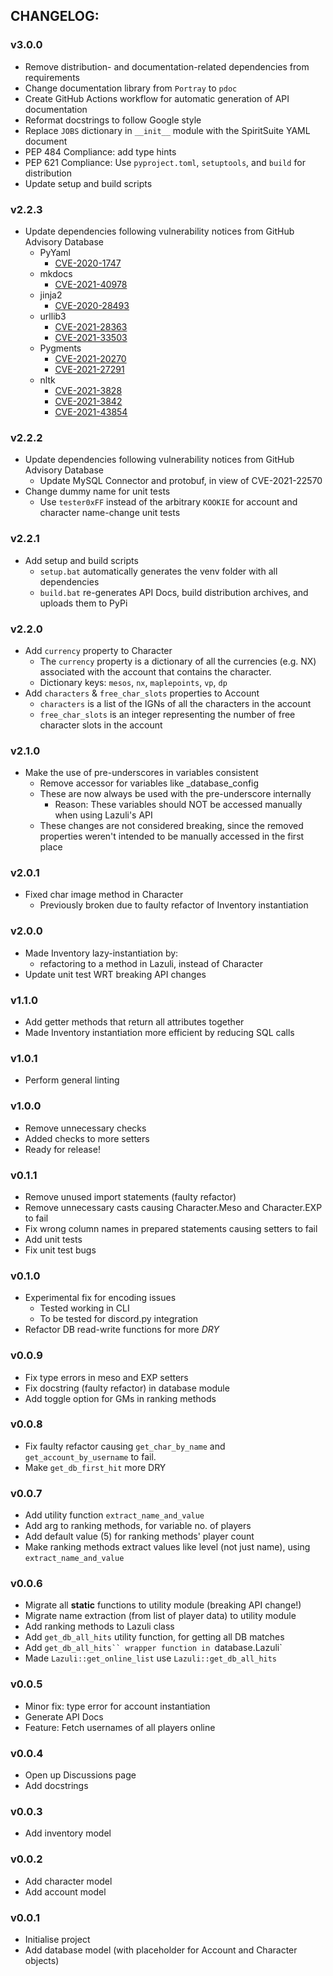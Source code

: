 ## CHANGELOG:  

### v3.0.0
- Remove distribution- and documentation-related dependencies from requirements
- Change documentation library from `Portray` to `pdoc`
- Create GitHub Actions workflow for automatic generation of API documentation 
- Reformat docstrings to follow Google style
- Replace `JOBS` dictionary in `__init__` module with the SpiritSuite YAML document
- PEP 484 Compliance: add type hints
- PEP 621 Compliance: Use `pyproject.toml`, `setuptools`, and `build` for distribution
- Update setup and build scripts

### v2.2.3
- Update dependencies following vulnerability notices from GitHub Advisory Database
  - PyYaml
    - [CVE-2020-1747](https://github.com/advisories/GHSA-6757-jp84-gxfx)
  - mkdocs
    - [CVE-2021-40978](https://github.com/advisories/GHSA-qh9q-34h6-hcv9)
  - jinja2
    - [CVE-2020-28493](https://github.com/advisories/GHSA-g3rq-g295-4j3m)
  - urllib3
    - [CVE-2021-28363](https://github.com/advisories/GHSA-5phf-pp7p-vc2r)
    - [CVE-2021-33503](https://github.com/advisories/GHSA-q2q7-5pp4-w6pg)
  - Pygments
    - [CVE-2021-20270](https://github.com/advisories/GHSA-9w8r-397f-prfh)
    - [CVE-2021-27291](https://github.com/advisories/GHSA-pq64-v7f5-gqh8)
  - nltk
    - [CVE-2021-3828](https://github.com/advisories/GHSA-2ww3-fxvq-293j)
    - [CVE-2021-3842](https://github.com/advisories/GHSA-rqjh-jp2r-59cj)
    - [CVE-2021-43854](https://github.com/advisories/GHSA-f8m6-h2c7-8h9x)

### v2.2.2
- Update dependencies following vulnerability notices from GitHub Advisory Database
  - Update MySQL Connector and protobuf, in view of CVE-2021-22570
- Change dummy name for unit tests
  - Use `tester0xFF` instead of the arbitrary `KOOKIE` for account and character name-change unit tests

### v2.2.1
- Add setup and build scripts
  - `setup.bat` automatically generates the venv folder with all dependencies
  - `build.bat` re-generates API Docs, build distribution archives, and uploads them to PyPi

### v2.2.0
- Add `currency` property to Character  
  - The `currency` property is a dictionary of all the currencies (e.g. NX) associated with the account that contains the character.
  - Dictionary keys: `mesos`, `nx`, `maplepoints`, `vp`, `dp`
- Add `characters` & `free_char_slots` properties to Account
  - `characters` is a list of the IGNs of all the characters in the account
  - `free_char_slots` is an integer representing the number of free character slots in the account

### v2.1.0
- Make the use of pre-underscores in variables consistent
  - Remove accessor for variables like _database_config 
  - These are now always be used with the pre-underscore internally
    - Reason: These variables should NOT be accessed manually when using Lazuli's API
  - These changes are not considered breaking, since the removed properties weren't intended to be manually accessed in the first place

### v2.0.1
- Fixed char image method in Character
  - Previously broken due to faulty refactor of Inventory instantiation

### v2.0.0
- Made Inventory lazy-instantiation by:
  - refactoring to a method in Lazuli, instead of Character
- Update unit test WRT breaking API changes

### v1.1.0
- Add getter methods that return all attributes together
- Made Inventory instantiation more efficient by reducing SQL calls

### v1.0.1
- Perform general linting

### v1.0.0
- Remove unnecessary checks
- Added checks to more setters
- Ready for release!

### v0.1.1
- Remove unused import statements (faulty refactor)
- Remove unnecessary casts causing Character.Meso and Character.EXP to fail
- Fix wrong column names in prepared statements causing setters to fail
- Add unit tests
- Fix unit test bugs

### v0.1.0
- Experimental fix for encoding issues
    - Tested working in CLI
    - To be tested for discord.py integration
- Refactor DB read-write functions for more *DRY*

### v0.0.9
- Fix type errors in meso and EXP setters
- Fix docstring (faulty refactor) in database module
- Add toggle option for GMs in ranking methods 

### v0.0.8
- Fix faulty refactor causing `get_char_by_name` and `get_account_by_username` to fail.
- Make `get_db_first_hit` more DRY

### v0.0.7
- Add utility function `extract_name_and_value`
- Add arg to ranking methods, for variable no. of players
- Add default value (5) for ranking methods' player count
- Make ranking methods extract values like level (not just name), using `extract_name_and_value`

### v0.0.6
- Migrate all **static** functions to utility module (breaking API change!)
- Migrate name extraction (from list of player data) to utility module
- Add ranking methods to Lazuli class
- Add `get_db_all_hits` utility function, for getting all DB matches
- Add `get_db_all_hits`` wrapper function in `database.Lazuli`
- Made `Lazuli::get_online_list` use `Lazuli::get_db_all_hits`

### v0.0.5
- Minor fix: type error for account instantiation
- Generate API Docs
- Feature: Fetch usernames of all players online

### v0.0.4
- Open up Discussions page
- Add docstrings

### v0.0.3
- Add inventory model

### v0.0.2  
- Add character model
- Add account model
  
### v0.0.1  
- Initialise project  
- Add database model (with placeholder for Account and Character objects)  
